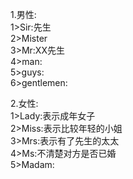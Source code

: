 1.男性:   
	1>Sir:先生   
	2>Mister   
	3>Mr:XX先生   
	4>man:   
	5>guys:   
	6>gentlemen:   
  
2.女性:   
	1>Lady:表示成年女子   
	2>Miss:表示比较年轻的小姐   
	3>Mrs:表示有了先生的太太   
	4>Ms:不清楚对方是否已婚   
	5>Madam:   